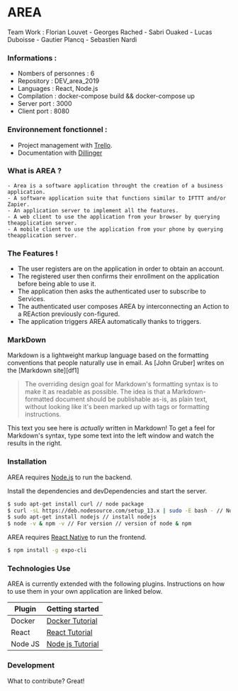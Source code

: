 # AREA

Team Work : Florian Louvet - Georges Rached - Sabri Ouaked - Lucas Duboisse - Gautier Plancq - Sebastien Nardi

### Informations :
 - Nombers of personnes : 6
 - Repository : DEV_area_2019
 - Languages : React, Node.js
 - Compilation : docker-compose build && docker-compose up
 - Server port : 3000
 - Client port : 8080
 
 
### Environnement fonctionnel :

 - Project management with [Trello](https://trello.com/b/opGjBwdh/area).
 - Documentation with [Dillinger](https://dillinger.io/)

### What is AREA ?
    - Area is a software application throught the creation of a business application.
    - A software application suite that functions similar to IFTTT and/or Zapier.
    - An application server to implement all the features.
    - A web client to use the application from your browser by querying theapplication server.
    - A mobile client to use the application from your phone by querying theapplication server.

### The Features !

  - The user registers are on the application in order to obtain an account.
  - The registered user then confirms their enrollment on the application before being able to use it.
  - The application then asks the authenticated user to subscribe to Services.
  - The authenticated user composes AREA by interconnecting an Action to a REAction previously con-figured.
  - The application triggers AREA automatically thanks to triggers.


### MarkDown

Markdown is a lightweight markup language based on the formatting conventions that people naturally use in email.  As [John Gruber] writes on the [Markdown site][df1]

> The overriding design goal for Markdown's
> formatting syntax is to make it as readable
> as possible. The idea is that a
> Markdown-formatted document should be
> publishable as-is, as plain text, without
> looking like it's been marked up with tags
> or formatting instructions.

This text you see here is *actually* written in Markdown! To get a feel for Markdown's syntax, type some text into the left window and watch the results in the right.



### Installation

AREA requires [Node.js](https://nodejs.org/) to run the backend.

Install the dependencies and devDependencies and start the server.

```sh
$ sudo apt-get install curl // node package
$ curl -sL https://deb.nodesource.com/setup_13.x | sudo -E bash - // Node.js package
$ sudo apt-get install nodejs // install nodejs
$ node -v & npm -v // For version // version of node & npm
```

AREA requires [React Native](https://facebook.github.io/react-native/) to run the frontend.

```sh
$ npm install -g expo-cli
```

### Technologies Use

AREA is currently extended with the following plugins. Instructions on how to use them in your own application are linked below.

| Plugin | Getting started |
| ------ | ------ |
| Docker | [Docker Tutorial](https://docs.docker.com/get-started/) |
| React | [React Tutorial](https://reactjs.org/docs/getting-started.html) |
| Node JS | [Node js Tutorial](https://nodejs.org/en/docs/guides/getting-started-guide/) |


### Development

What to contribute? Great!

